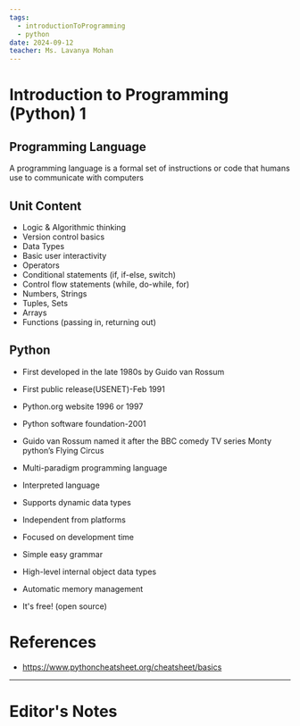 ```yaml
---
tags:
  - introductionToProgramming
  - python
date: 2024-09-12
teacher: Ms. Lavanya Mohan
---
```

# Introduction to Programming (Python) 1
## Programming Language
A programming language is a formal set of instructions or code that humans use to communicate with computers
## Unit Content
- Logic & Algorithmic thinking
- Version control basics
- Data Types
- Basic user interactivity
- Operators
- Conditional statements (if, if-else, switch)
- Control flow statements (while, do-while, for)
- Numbers, Strings
- Tuples, Sets
- Arrays
- Functions (passing in, returning out)
## Python
- First developed in the late 1980s by Guido van Rossum
- First public release(USENET)-Feb 1991
- Python.org website 1996 or 1997
- Python software foundation-2001
- Guido van Rossum named it after the BBC comedy TV series Monty python’s Flying Circus

- Multi-paradigm programming language
- Interpreted language
- Supports dynamic data types
- Independent from platforms
- Focused on development time
- Simple easy grammar
- High-level internal object data types
- Automatic memory management
- It's free! (open source)

# References
- https://www.pythoncheatsheet.org/cheatsheet/basics
----------------------------------------------------------------
# Editor's Notes